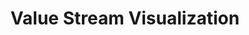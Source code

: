 ---
layout: default
title: Value Stream Visualization
parent: Archimate Blueprints
grand_parent: Blueprint Templates
nav_order: 30
---